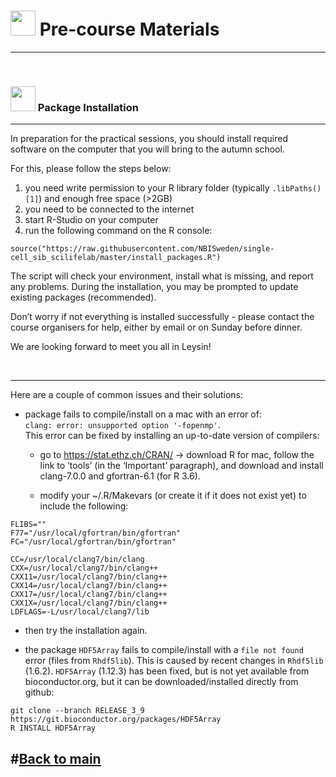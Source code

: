 # <img border="0" src="https://www.svgrepo.com/show/19652/maths-class-materials-cross-of-a-pencil-and-a-ruler.svg" width="40" height="40"> Pre-course Materials

***

<br/>


### <img border="0" src="https://www.svgrepo.com/show/4795/installation-symbol.svg" width="40" height="40"> Package Installation

***

In preparation for the practical sessions, you should install required software on the computer that you will bring to the autumn school.

For this, please follow the steps below:
1. you need write permission to your R library folder (typically `.libPaths()[1]`) and enough free space (>2GB)
2. you need to be connected to the internet 
3. start R-Studio on your computer
4. run the following command on the R console:

```
source("https://raw.githubusercontent.com/NBISweden/single-cell_sib_scilifelab/master/install_packages.R")
```

The script will check your environment, install what is missing, and report any problems.
During the installation, you may be prompted to update existing packages (recommended).

Don’t worry if not everything is installed successfully - please contact the course organisers for help, either by email or on Sunday before dinner.

We are looking forward to meet you all in Leysin!

<br/>

***

Here are a couple of common issues and their solutions:  

- package fails to compile/install on a mac with an error of:  
  `clang: error: unsupported option '-fopenmp'`.  
  This error can be fixed by installing an up-to-date version of compilers:  
  * go to https://stat.ethz.ch/CRAN/ -> download R for mac, follow the link to ‘tools’ (in the ‘Important’ paragraph), and download and install clang-7.0.0 and gfortran-6.1 (for R 3.6). 

  * modify your ~/.R/Makevars (or create it if it does not exist yet) to include the following:  
```
FLIBS=""  
F77="/usr/local/gfortran/bin/gfortran"
FC="/usr/local/gfortran/bin/gfortran"

CC=/usr/local/clang7/bin/clang
CXX=/usr/local/clang7/bin/clang++
CXX11=/usr/local/clang7/bin/clang++
CXX14=/usr/local/clang7/bin/clang++
CXX17=/usr/local/clang7/bin/clang++
CXX1X=/usr/local/clang7/bin/clang++
LDFLAGS=-L/usr/local/clang7/lib
```

   * then try the installation again.

- the package `HDF5Array` fails to compile/install with a `file not found` error (files from `Rhdf5lib`). This is caused by recent changes in `Rhdf5lib` (1.6.2). `HDF5Array` (1.12.3) has been fixed, but is not yet available from bioconductor.org, but it can be downloaded/installed directly from github:   
```
git clone --branch RELEASE_3_9 https://git.bioconductor.org/packages/HDF5Array
R INSTALL HDF5Array
```

## #[Back to main](README.md)
